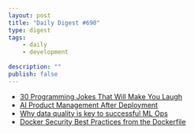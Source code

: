 ```yaml
---
layout: post
title: "Daily Digest #690"
type: digest
tags: 
    - daily
    - development
    
description: ""
publish: false
---
```


- [30 Programming Jokes That Will Make You Laugh](https://medium.com/javascript-in-plain-english/30-programming-jokes-that-will-make-you-laugh-98f9e20c34e9)
- [AI Product Management After Deployment](https://www.oreilly.com/radar/ai-product-management-after-deployment/)
- [Why data quality is key to successful ML Ops](https://greatexpectations.io/blog/ml-ops-data-quality/)
- [Docker Security Best Practices from the Dockerfile](https://cloudberry.engineering/article/dockerfile-security-best-practices/)
